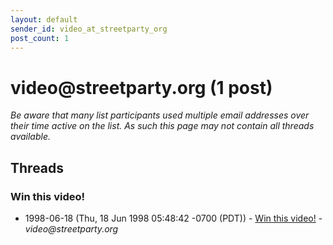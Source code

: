 ```yaml
---
layout: default
sender_id: video_at_streetparty_org
post_count: 1
---
```


# video<span>@</span>streetparty.org (1 post)

_Be aware that many list participants used multiple email addresses over their time active on the list. As such this page may not contain all threads available._

## Threads

### Win this video!
+ 1998-06-18 (Thu, 18 Jun 1998 05:48:42 -0700 (PDT)) - [Win this video!](/archive/1998/06/985468e4fe9051fa43720782712147fc5b3a969ddbe7d2830a30ede845510da9) - _video@streetparty.org_

